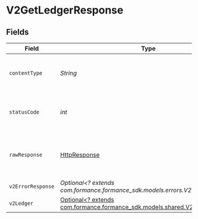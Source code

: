# V2GetLedgerResponse


## Fields

| Field                                                                                                                         | Type                                                                                                                          | Required                                                                                                                      | Description                                                                                                                   |
| ----------------------------------------------------------------------------------------------------------------------------- | ----------------------------------------------------------------------------------------------------------------------------- | ----------------------------------------------------------------------------------------------------------------------------- | ----------------------------------------------------------------------------------------------------------------------------- |
| `contentType`                                                                                                                 | *String*                                                                                                                      | :heavy_check_mark:                                                                                                            | HTTP response content type for this operation                                                                                 |
| `statusCode`                                                                                                                  | *int*                                                                                                                         | :heavy_check_mark:                                                                                                            | HTTP response status code for this operation                                                                                  |
| `rawResponse`                                                                                                                 | [HttpResponse<InputStream>](https://docs.oracle.com/en/java/javase/11/docs/api/java.net.http/java/net/http/HttpResponse.html) | :heavy_check_mark:                                                                                                            | Raw HTTP response; suitable for custom response parsing                                                                       |
| `v2ErrorResponse`                                                                                                             | *Optional<? extends com.formance.formance_sdk.models.errors.V2ErrorResponse>*                                                 | :heavy_minus_sign:                                                                                                            | Error                                                                                                                         |
| `v2Ledger`                                                                                                                    | [Optional<? extends com.formance.formance_sdk.models.shared.V2Ledger>](../../models/shared/V2Ledger.md)                       | :heavy_minus_sign:                                                                                                            | OK                                                                                                                            |